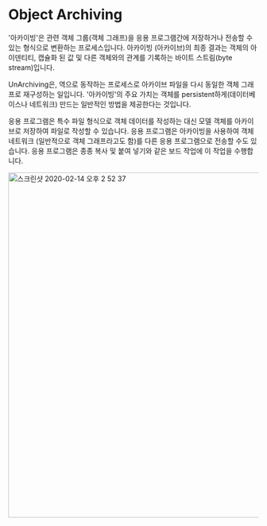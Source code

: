 # Object Archiving

'아카이빙'은 관련 객체 그룹(객체 그래프)을 응용 프로그램간에 저장하거나 전송할 수있는 형식으로 변환하는 프로세스입니다.
아카이빙 (아카이브)의 최종 결과는 객체의 아이덴티티, 캡슐화 된 값 및 다른 객체와의 관계를 기록하는 바이트 스트림(byte stream)입니다.

UnArchiving은, 역으로 동작하는 프로세스로 아카이브 파일을 다시 동일한 객체 그래프로 재구성하는 일입니다. 
'아카이빙'의 주요 가치는 객체를 persistent하게(데이터베이스나 네트워크) 만드는 일반적인 방법을 제공한다는 것입니다.

응용 프로그램은 특수 파일 형식으로 객체 데이터를 작성하는 대신 모델 객체를 아카이브로 저장하여 파일로 작성할 수 있습니다. 응용 프로그램은 아카이빙을 사용하여 객체 네트워크 (일반적으로 객체 그래프라고도 함)를 다른 응용 프로그램으로 전송할 수도 있습니다. 응용 프로그램은 종종 복사 및 붙여 넣기와 같은 보드 작업에 이 작업을 수행합니다.

<img width="695" alt="스크린샷 2020-02-14 오후 2 52 37" src="https://user-images.githubusercontent.com/38216027/74505186-d7c58e00-4f39-11ea-86b5-45cab17ed5c3.png">
